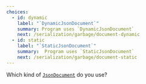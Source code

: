 ```yaml
---
choices:
  - id: dynamic
    label: "`DynamicJsonDocument`"
    summary: Program uses `DynamicJsonDocument`
    next: /serialization/garbage/document-dynamic
  - id: static
    label: "`StaticJsonDocument`"
    summary:  Program uses `StaticJsonDocument`
    next: /serialization/garbage/document-static
---
```


Which kind of [`JsonDocument`](/v6/api/jsondocument/) do you use?